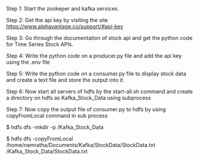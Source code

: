 Step 1: 
Start the zookeper and kafka services.

Step 2:
Get the api key by visiting the site https://www.alphavantage.co/support/#api-key

Step 3:
Go through the documentation of stock api and get the python code for Time Series Stock APIs.

Step 4: 
Write the python code on a producer.py file and add the api key using the .env file

Step 5: 
Write the python code on a consumer.py file to display stock data and create a text file and store the output into it.

Step 6: 
Now start all servers of hdfs by the start-all.sh command and create a directory on hdfs as Kafka_Stock_Data using subprocess

Step 7: 
Now copy the output file of consumer.py to hdfs by using copyFromLocal command in sub process

$ hdfs dfs -mkdir -p /Kafka_Stock_Data

$ hdfs dfs -copyFromLocal /home/namratha/Documents/Kafka/StockData/StockData.txt /Kafka_Stock_Data/StockData.txt




